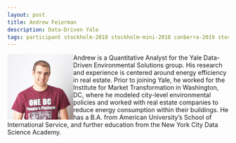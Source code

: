 ```yaml
---
layout: post
title: Andrew Feierman
description: Data-Driven Yale
tags: participant stockholm-2018 stockholm-mini-2018 canberra-2019 stockholm-2018-participant stockholm-mini-2018-participant canberra-2019-remote
---
```

<img align="left" width="150" height="150" src="/assets/people/feiermann_andrew.jpg" alt="Andrew Feiermann"/>Andrew is a Quantitative Analyst for the Yale Data-Driven Environmental Solutions group. His research and experience is centered around energy efficiency in real estate. Prior to joining Yale, he worked for the Institute for Market Transformation in Washington, DC, where he modeled city-level environmental policies and worked with real estate companies to reduce energy consumption within their buildings. He has a B.A. from American University’s School of International Service, and further education from the New York City Data Science Academy.  

<a href="https://twitter.com/AlmostFireman" title="Twitter" target="_blank"
rel="noopener">
  <i class="fa fa-twitter fa-2x" style="color:#4FB3A9"></i>
</a>&nbsp;
<a href="https://github.com/afeierman" title="GitHub" target="_blank" rel="noopener">
  <i class="fa fa-github fa-2x" style="color:#4FB3A9"></i>
</a>